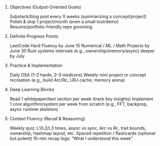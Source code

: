 1. Objectives (Output-Oriented Goals)

    Substack/blog post every X weeks (summarizing a concept/project)
    Polish & ship 1 project/month (even a small tool/demo)
    Resume/portfolio-friendly repo grooming

2. Definite Progress Points

    LeetCode Hard Fluency by June 15
    Numerical / ML / Math Projects by June 30
    Rust systems internals (e.g., ownership/memory/async) deeper by July

3. Practice & Implementation

    Daily DSA (1–2 hards, 2–3 mediums)
    Weekly mini project or concept recreation (e.g., build Arc/Rc, LRU cache, memory arena)

4. Deep Learning Blocks

    Read 1 whitepaper/text section per week (track key insights)
    Implement 1 core algorithm/system per week from scratch (e.g., FFT, backprop, async runtime skeleton)

5. Context Fluency (Recall & Reasoning)

    Weekly quiz: L1/L2/L3 times, async vs sync, Arc vs Rc, trait bounds, ownership, hashmap layout, etc.
    Spaced repetition / flashcards (optional but potent)
    10-min recap logs: “What I understood this week”
